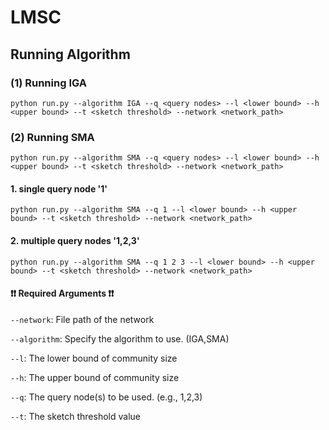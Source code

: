 # LMSC


##  Running Algorithm

### (1) Running IGA
```
python run.py --algorithm IGA --q <query nodes> --l <lower bound> --h <upper bound> --t <sketch threshold> --network <network_path> 
```

### (2) Running SMA
```
python run.py --algorithm SMA --q <query nodes> --l <lower bound> --h <upper bound> --t <sketch threshold> --network <network_path> 
```

#### 1. single query node '1'
```
python run.py --algorithm SMA --q 1 --l <lower bound> --h <upper bound> --t <sketch threshold> --network <network_path> 
```

#### 2. multiple query nodes '1,2,3'
```
python run.py --algorithm SMA --q 1 2 3 --l <lower bound> --h <upper bound> --t <sketch threshold> --network <network_path> 
```






#### ❗❗ Required Arguments ❗❗

```--network```: File path of the network

```--algorithm```: Specify the algorithm to use. (IGA,SMA)

```--l```: The lower bound of community size

```--h```: The upper bound of community size

```--q```: The query node(s) to be used. (e.g., 1,2,3)

```--t```: The sketch threshold value




[//]: # ()
[//]: # ()
[//]: # (##### Reference)

[//]: # ([1] )
